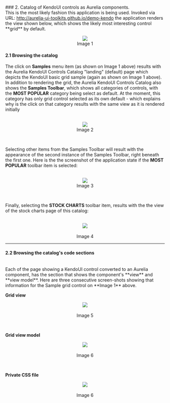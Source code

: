 <br>
### 2. Catalog of KendoUI controls as Aurelia components.
<br>
This is the most likely fashion this application is being used. Invoked via URL: <a href="http://aurelia-ui-toolkits.github.io/demo-kendo">http://aurelia-ui-toolkits.github.io/demo-kendo</a> the application renders the view shown below, which shows the likely most interesting control **grid** by default.

<br>
<p align=center>
  <img src="http://i.imgur.com/WEdRlxo.png"></img>
<br>
  Image 1
</p>

#### 2.1 Browsing the catalog

The click on **Samples** menu item (as shown on Image 1 above) results with the Aurelia KendoUI Controls Catalog "landing" (default) page which depicts the KendoUI basic grid sample (again as shown on Image 1 above). In addition to rendering the grid, the Aurelia KendoUI Controls Catalog also shows the **Samples Toolbar**, which shows all categories of controls, with the **MOST POPULAR** category being select as default. At the moment, this category has only grid control selected as its own default - which explains why is the click on that category results with the same view as it is rendered initially
<br>
<br>

<p align=center>
  <img src="http://i.imgur.com/toJyBpf.png"></img>
<br>
  Image 2
</p>

<br>

Selecting other items from the Samples Toolbar will result with the appearance of the second instance of the Samples Toolbar, right beneath the first one. Here is the the screenshot of the application state if the **MOST POPULAR** toolbar item is selected:
<br>
<br>

<p align=center>
  <img src="http://i.imgur.com/8Elw376.png"></img>
 <br>
Image 3
</p>

<br>

Finally, selecting the **STOCK CHARTS** toolbar item, results with the the view of the stock charts page of this catalog:
<br>
<br>

<p align=center>
  <img src="http://i.imgur.com/f3FjA60.png"></img>
 <br><br>
Image 4
</p>

* * *
#### 2.2 Browsing the catalog's code sections
<br>
Each of the page showing a KendoUI control converted to an Aurelia component, has the section that shows the component's **view** and **view model**. Here are three consecutive screen-shots showing that information for the Sample grid control on **Image 1** above.
<br>

**Grid view**

<p align=center>
  <img src="http://i.imgur.com/XqCK5aO.png"></img>
 <br><br>
Image 5
</p>
<br>

**Grid view model**

<p align=center>
  <img src="http://i.imgur.com/pe32RJL.png"></img>
 <br><br>
Image 6
</p>
<br>

**Private CSS file**

<p align=center>
  <img src="http://i.imgur.com/TzxYjXd.png"></img>
 <br><br>
Image 6
</p>

